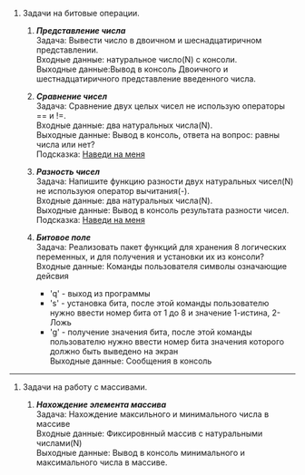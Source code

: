 1. Задачи на битовые операции.
    1. **_Представление числа_**  
       Задача: Вывести число в двоичном и шеснадцатиричном представлении.   
       Входные данные: натуральное число(N) с консоли.  
       Выходные данные:Вывод в консоль Двоичного и шестнадцатиричного представление введенного числа.  

    1. **_Сравнение чисел_**  
        Задача: Сравнение двух целых чисел не использую операторы == и !=.  
        Входные данные: два натуральных числа(N).  
        Выходные данные: Вывод в консоль, ответа на вопрос: равны числа или нет?  
        Подсказка: [Наведи на меня](http://Для_решения_задачи_используйте_побитовое_сравнение/ "Для решения задачи используйте побитовое сравнение")  
        
    1. **_Разность чисел_**  
        Задача: Напишите функцию разности двух натуральных чисел(N) не используюя оператор вычитания(-).  
        Входные данные: два натуральных числа(N).  
        Выходные данные: Вывод в консоль результата разности чисел.  
        Подсказка: [Наведи на меня](http://Вспомните_что_происходит_при_переполнении_переменной_и_используйте_оператор_сложения/ "Вспомните что происходит при переполнении переменной и используйте оператор сложения.")  
    
    1. **_Битовое поле_**  
        Задача: Реализовать пакет функций для хранения 8 логических переменных, и для получения и установки их из консоли?              
        Входные данные: Команды пользователя символы означающие дейсвия   
        * 'q' - выход из программы
        * 's' - установка бита, после этой команды пользователю нужно ввести номер бита от 1 до 8 и значение 1-истина, 2-Ложь 
        * 'g' - получение значения бита, после этой команды пользователю нужно ввести номер бита значения которого должно быть выведено на экран  
        Выходные данные: Сообщения в консоль   
--- 
1. Задачи на работу с массивами.  
     
    1. **_Нахождение элемента массива_**  
        Задача: Нахождение максильного и минимального числа в массиве  
        Входные данные: Фиксировнный массив с натуральными числами(N)  
        Выходные данные: Вывод в консоль минимального и максимального числа в массиве.  
        
        
            
         
     
